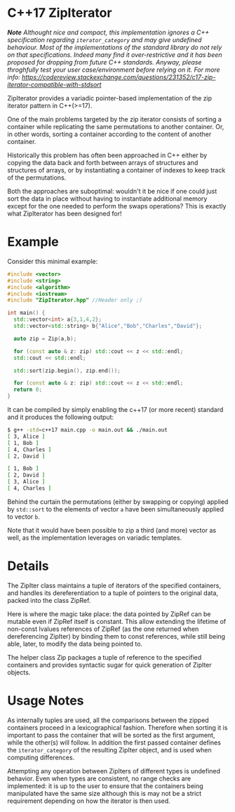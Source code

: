 # C++17 ZipIterator
***Note** Althought nice and compact, this implementation ignores a C++ specification regarding `iterator_category` and may give undefined behaviour. Most of the implementations of the standard library do not rely on that specifications. Indeed many find it over-restrictive and it has been proposed for dropping from future C++ standards. Anyway, please throghfully test your user case/environment before relying on it. For more info: https://codereview.stackexchange.com/questions/231352/c17-zip-iterator-compatible-with-stdsort*

ZipIterator provides a variadic pointer-based implementation of the zip iterator pattern in C++(>=17).

One of the main problems targeted by the zip iterator consists of sorting a container while replicating the same permutations to another container. Or, in other words, sorting a container according to the content of another container.

Historically this problem has often been approached in C++ either by copying the data back and forth between arrays of structures and structures of arrays, or by instantiating a container of indexes to keep track of the permutations.

Both the approaches are suboptimal: wouldn't it be nice if one could just sort the data in place without having to instantiate additional memory except for the one needed to perform the swaps operations? This is exactly what ZipIterator has been designed for!

# Example
 Consider this minimal example:
```c++
#include <vector>
#include <string>
#include <algorithm>
#include <iostream>
#include "ZipIterator.hpp" //Header only ;)

int main() {
  std::vector<int> a{3,1,4,2};
  std::vector<std::string> b{"Alice","Bob","Charles","David"};

  auto zip = Zip(a,b);

  for (const auto & z: zip) std::cout << z << std::endl;
  std::cout << std::endl;

  std::sort(zip.begin(), zip.end());

  for (const auto & z: zip) std::cout << z << std::endl;
  return 0;
}
```
It can be compiled by simply enabling the c++17 (or more recent) standard and it produces the following output:
```bash
$ g++ -std=c++17 main.cpp -o main.out && ./main.out
[ 3, Alice ]
[ 1, Bob ]
[ 4, Charles ]
[ 2, David ]

[ 1, Bob ]
[ 2, David ]
[ 3, Alice ]
[ 4, Charles ]
```
Behind the curtain the permutations (either by swapping or copying) applied by `std::sort` to the elements of vector `a` have been simultaneously applied to vector `b`.

Note that it would have been possible to zip a third (and more) vector as well, as the implementation leverages on variadic templates.

# Details

The ZipIter class maintains a tuple of iterators of the specified containers, and handles its dereferentiation to a tuple of pointers to the original data, packed into the class ZipRef.

Here is where the magic take place: the data pointed by ZipRef can be mutable even if ZipRef itself is constant. This allow extending the lifetime of non-const lvalues references of ZipRef (as the one returned when dereferencing ZipIter) by binding them to const references, while still being able, later, to modify the data being pointed to.

The helper class Zip packages a tuple of reference to the specified containers and provides syntactic sugar for quick generation of ZipIter objects.

# Usage Notes

As internally tuples are used, all the comparisons between the zipped containers proceed in a lexicographical fashion. Therefore when sorting it is important to pass the container that will be sorted as the first argument, while the other(s) will follow. In addition the first passed container defines the `iterator_category` of the resulting ZipIter object, and is used when computing differences.

Attempting any operation between ZipIters of different types is undefined behavior.
Even when types are consistent, no range checks are implemented: it is up to the user to ensure that the containers being manipulated have the same size although this is may not be a strict requirement depending on how the iterator is then used.
